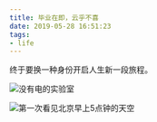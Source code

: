 ```yaml
---
title: 毕业在即，云乎不喜
date: 2019-05-28 16:51:23
tags:
- life
---
```


终于要换一种身份开启人生新一段旅程。

 ![没有电的实验室](https://huany-image.oss-cn-beijing.aliyuncs.com/hexo/d909af140ea14cb3f8ce3385d22b0d6.jpg)

![第一次看见北京早上5点钟的天空](https://huany-image.oss-cn-beijing.aliyuncs.com/hexo/380a3be32413d25df630dfe3b83b976.jpg)
